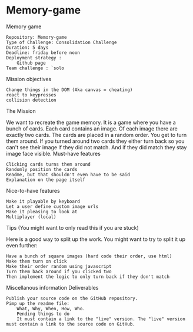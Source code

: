 # Memory-game

Memory game

    Repository: Memory-game
    Type of Challenge: Consolidation Challenge
    Duration: 5 days
    Deadline: friday before noon
    Deployment strategy :
        Github page
    Team challenge : `solo

Mission objectives

    Change things in the DOM (Aka canvas = cheating)
    react to keypresses
    collision detection

The Mission

We want to recreate the game memory. It is a game where you have a bunch of cards. Each card contains an image. Of each image there are exactly two cards. The cards are placed in a random order. You get to turn them around. If you turned around two cards they either turn back so you can't see their image if they did not match. And if they did match they stay image face visible.
Must-have features

    Clicking cards turns them around
    Randomly position the cards
    Readme, but that shouldn't even have to be said
    Explanation on the page itself

Nice-to-have features

    Make it playable by keyboard
    Let a user define custom image urls
    Make it pleasing to look at
    Multiplayer (local)

Tips (You might want to only read this if you are stuck)

Here is a good way to split up the work. You might want to try to split it up even further:

    Have a bunch of square images (hard code their order, use html)
    Make them turn on click
    Make their order random using javascript
    Turn them back around if you clicked two
    Then implement the logic to only turn back if they don't match

Miscellanous information
Deliverables

    Publish your source code on the GitHub repository.
    Pimp up the readme file:
        What, Why, When, How, Who.
        Pending things to do
        It must contain a link to the "live" version. The "live" version must contain a link to the source code on GitHub.
